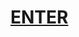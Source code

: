 #                                                            <a href="./lol.html" target="_top">ENTER</a>

